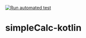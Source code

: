 [![Run automated test](https://github.com/aayush108/simpleCalc-kotlin/actions/workflows/gradle.yml/badge.svg)](https://github.com/aayush108/simpleCalc-kotlin/actions/workflows/gradle.yml)

# simpleCalc-kotlin

